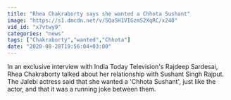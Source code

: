 ```yaml
---
title: "Rhea Chakraborty says she wanted a Chhota Sushant"
image: "https://s1.dmcdn.net/v/SQaSH1VIGzm52XqRC/x240"
vid_id: "x7vtwy9"
categories: "news"
tags: ["Chakraborty","wanted","Chhota"]
date: "2020-08-28T19:56:04+03:00"
---
```

In an exclusive interview with India Today Television's Rajdeep Sardesai, Rhea Chakraborty talked about her relationship with Sushant Singh Rajput. The Jalebi actress said that she wanted a 'Chhota Sushant', just like the actor, and that it was a running joke between them.
